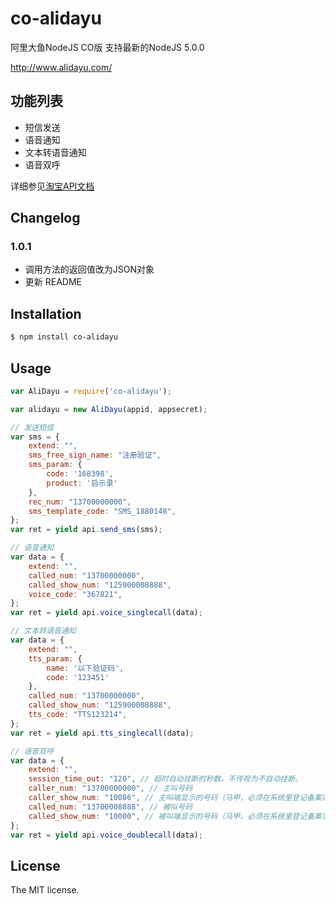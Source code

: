 # co-alidayu
阿里大鱼NodeJS CO版
支持最新的NodeJS 5.0.0

http://www.alidayu.com/

## 功能列表
- 短信发送
- 语音通知
- 文本转语音通知
- 语音双呼

详细参见[淘宝API文档](http://open.taobao.com/doc2/apiList?spm=0.0.0.0.pYsowQ&cid=20711)

## Changelog
### 1.0.1
- 调用方法的返回值改为JSON对象
- 更新 README 

## Installation

```sh
$ npm install co-alidayu
```

## Usage

```js
var AliDayu = require('co-alidayu');

var alidayu = new AliDayu(appid, appsecret);

// 发送短信
var sms = {
    extend: "",
    sms_free_sign_name: "注册验证",
    sms_param: {
        code: '168398',
        product: '启示录'
    },
    rec_num: "13700000000",
    sms_template_code: "SMS_1880148",
};
var ret = yield api.send_sms(sms);

// 语音通知
var data = {
    extend: "",
    called_num: "13700000000",
    called_show_num: "125900008888",
    voice_code: "367821",
};
var ret = yield api.voice_singlecall(data);

// 文本转语音通知
var data = {
    extend: "",
    tts_param: {
        name: '以下验证码',
        code: '123451'
    },
    called_num: "13700000000",
    called_show_num: "125900008888",
    tts_code: "TTS123214",
};
var ret = yield api.tts_singlecall(data);

// 语音双呼
var data = {
    extend: "",
    session_time_out: "120", // 超时自动挂断的秒数。不传视为不自动挂断。
    caller_num: "13700000000", // 主叫号码
    caller_show_num: "10086", // 主叫端显示的号码（马甲，必须在系统里登记备案过）
    called_num: "13700008888", // 被叫号码
    called_show_num: "10000", // 被叫端显示的号码（马甲，必须在系统里登记备案过）
};
var ret = yield api.voice_doublecall(data);

```

## License
The MIT license.